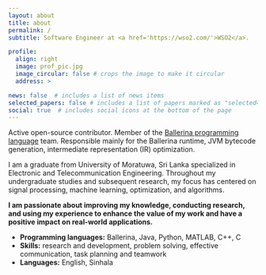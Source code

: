 ```yaml
---
layout: about
title: about
permalink: /
subtitle: Software Engineer at <a href='https://wso2.com/'>WSO2</a>.

profile:
  align: right
  image: prof_pic.jpg
  image_circular: false # crops the image to make it circular
  address: >

news: false  # includes a list of news items
selected_papers: false # includes a list of papers marked as "selected={true}"
social: true  # includes social icons at the bottom of the page
---
```


Active open-source contributor. Member of the [Ballerina programming language](https://ballerina.io/) team.
Responsible mainly for the Ballerina runtime, JVM bytecode generation, intermediate representation (IR) optimization.

I am a graduate from University of Moratuwa, Sri Lanka specialized in Electronic and
Telecommunication Engineering. Throughout my undergraduate studies and subsequent research, my focus has centered on 
signal processing, machine learning, optimization, and algorithms.

__I am passionate about improving my knowledge, conducting research, 
and using my experience to enhance the value of my work and have a positive impact on real-world applications.__

* **Programming languages:** Ballerina, Java, Python, MATLAB, C++, C
* **Skills:** research and development, problem solving, effective communication, task planning and teamwork
* **Languages:** English, Sinhala
<!-- Write your biography here. Tell the world about yourself. Link to your favorite [subreddit](http://reddit.com). You can put a picture in, too. The code is already in, just name your picture `prof_pic.jpg` and put it in the `img/` folder. -->

<!-- Put your address / P.O. box / other info right below your picture. You can also disable any these elements by editing `profile` property of the YAML header of your `_pages/about.md`. Edit `_bibliography/papers.bib` and Jekyll will render your [publications page](/al-folio/publications/) automatically.

Link to your social media connections, too. This theme is set up to use [Font Awesome icons](http://fortawesome.github.io/Font-Awesome/) and [Academicons](https://jpswalsh.github.io/academicons/), like the ones below. Add your Facebook, Twitter, LinkedIn, Google Scholar, or just disable all of them. -->
